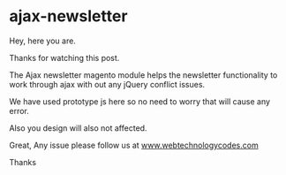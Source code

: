 ajax-newsletter
===============
Hey, here you are.

Thanks for watching this post.

The Ajax newsletter magento module helps the newsletter functionality to work through ajax with out any jQuery conflict issues.

We have used prototype js here so no need to worry that will cause any error.

Also you design will also not affected.

Great, Any issue please follow us at www.webtechnologycodes.com

Thanks

